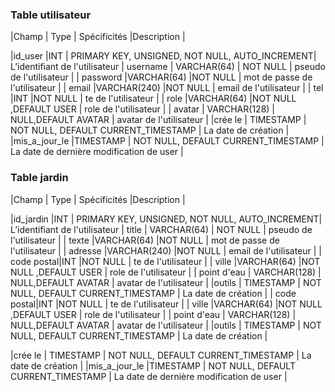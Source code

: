  ### Table utilisateur

|Champ  | Type | Spécificités |Description |

|id_user  |INT  | PRIMARY KEY, UNSIGNED, NOT NULL, AUTO_INCREMENT| L’identifiant de l'utilisateur
| username | VARCHAR(64) | NOT NULL | pseudo de l'utilisateur |
| password |VARCHAR(64)  |NOT NULL  | mot de passe de l'utilisateur |
| email |VARCHAR(240)  |NOT NULL  | email de l'utilisateur |
| tel |INT  |NOT NULL  | te de l'utilisateur |
| role |VARCHAR(64)  |NOT NULL ,DEFAULT USER  | role de l'utilisateur  |
| avatar | VARCHAR(128) | NULL,DEFAULT AVATAR | avatar  de l'utilisateur |
|crée le | TIMESTAMP | NOT NULL, DEFAULT CURRENT_TIMESTAMP | La date de création |
 |mis_a_jour_le |TIMESTAMP  | NOT NULL, DEFAULT CURRENT_TIMESTAMP | La date de dernière modification de user |

 ### Table jardin

|Champ  | Type | Spécificités |Description |

|id_jardin |INT  | PRIMARY KEY, UNSIGNED, NOT NULL, AUTO_INCREMENT| L’identifiant de l'utilisateur
| title | VARCHAR(64) | NOT NULL | pseudo de l'utilisateur |
| texte |VARCHAR(64)  |NOT NULL  | mot de passe de l'utilisateur |
| adresse |VARCHAR(240)  |NOT NULL  | email de l'utilisateur |
| code postal|INT  |NOT NULL  | te de l'utilisateur |
| ville  |VARCHAR(64)  |NOT NULL ,DEFAULT USER  | role de l'utilisateur  |
| point d'eau | VARCHAR(128) | NULL,DEFAULT AVATAR | avatar  de l'utilisateur |
|outils | TIMESTAMP | NOT NULL, DEFAULT CURRENT_TIMESTAMP | La date de création |
| code postal|INT  |NOT NULL  | te de l'utilisateur |
| ville  |VARCHAR(64)  |NOT NULL ,DEFAULT USER  | role de l'utilisateur  |
| point d'eau | VARCHAR(128) | NULL,DEFAULT AVATAR | avatar  de l'utilisateur |
|outils | TIMESTAMP | NOT NULL, DEFAULT CURRENT_TIMESTAMP | La date de création |


|crée le | TIMESTAMP | NOT NULL, DEFAULT CURRENT_TIMESTAMP | La date de création |
 |mis_a_jour_le |TIMESTAMP  | NOT NULL, DEFAULT CURRENT_TIMESTAMP | La date de dernière modification de user |
<!--stackedit_data:
eyJoaXN0b3J5IjpbMTYxMjQ0MjEyMiwtODMyNTU3MjA1XX0=
-->